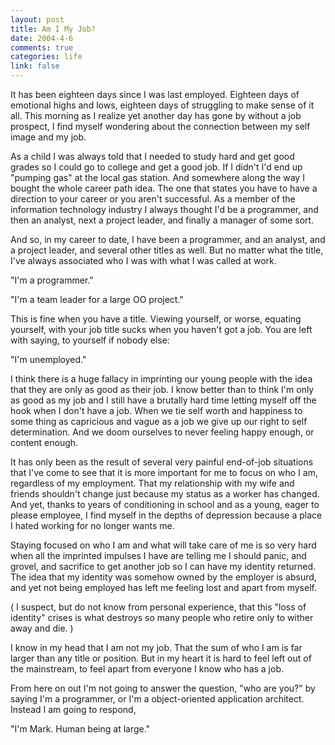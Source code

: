 ```yaml
--- 
layout: post
title: Am I My Job?
date: 2004-4-6
comments: true
categories: life
link: false
---
```

It has been eighteen days since I was last employed. Eighteen days of emotional highs and lows, eighteen days of struggling to make sense of it all. This morning as I realize yet another day has gone by without a job prospect, I find myself wondering about the connection between my self image and my job.

As a child I was always told that I needed to study hard and get good grades so I could go to college and get a good job. If I didn't I'd end up "pumping gas" at the local gas station. And somewhere along the way I bought the whole career path idea. The one that states you have to have a direction to your career or you aren't successful. As a member of the information technology industry I always thought I'd be a programmer, and then an analyst, next a project leader, and finally a manager of some sort.

And so, in my career to date, I have been a programmer, and an analyst, and a project leader, and several other titles as well. But no matter what the title, I've always associated who I was with what I was called at work.

"I'm a programmer."

"I'm a team leader for a large OO project."

This is fine when you have a title. Viewing yourself, or worse, equating yourself, with your job title sucks when you haven't got a job. You are left with saying, to yourself if nobody else:

"I'm unemployed."

I think there is a huge fallacy in imprinting our young people with the idea that they are only as good as their job. I know better than to think I'm only as good as my job and I still have a brutally hard time letting myself off the hook when I don't have a job. When we tie self worth and happiness to some thing as capricious and vague as a job we give up our right to self determination. And we doom ourselves to never feeling happy enough, or content enough.

It has only been as the result of several very painful end-of-job situations that I've come to see that it is more important for me to focus on who I am, regardless of my employment. That my relationship with my wife and friends shouldn't change just because my status as a worker has changed. And yet, thanks to years of conditioning in school and as a young, eager to please employee, I find myself in the depths of depression because a place I hated working for no longer wants me.

Staying focused on who I am and what will take care of me is so very hard when all the imprinted impulses I have are telling me I should panic, and grovel, and sacrifice to get another job so I can have my identity returned. The idea that my identity was somehow owned by the employer is absurd, and yet not being employed has left me feeling lost and apart from myself.

( I suspect, but do not know from personal experience, that this "loss of identity" crises is what destroys so many people who retire only to wither away and die. )

I know in my head that I am not my job. That the sum of who I am is far larger than any title or position. But in my heart it is hard to feel left out of the mainstream, to feel apart from everyone I know who has a job.

From here on out I'm not going to answer the question, "who are you?" by saying I'm a programmer, or I'm a object-oriented application architect. Instead I am going to respond,

"I'm Mark. Human being at large."
